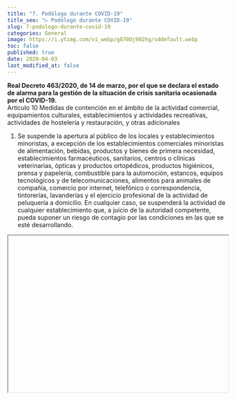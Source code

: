 ```yaml
---
title: "7. Podólogo durante COVID-19"
title_seo: "▷ Podólogo durante COVID-19"
slug: 7-podologo-durante-covid-19
categories: General
image: https://i.ytimg.com/vi_webp/g870Oj902hg/sddefault.webp
toc: false
published: true
date: 2020-04-03
last_modified_at: false
---
```

>
  __Real Decreto 463/2020, de 14 de marzo, por el que se declara el estado de alarma para la gestión de la situación de crisis sanitaria ocasionada por el COVID-19.__  
  Artículo 10 Medidas de contención en el ámbito de la actividad comercial, equipamientos culturales, establecimientos y actividades recreativas, actividades de hostelería y restauración, y otras adicionales
  1. Se suspende la apertura al público de los locales y establecimientos minoristas, a excepción de los establecimientos comerciales minoristas de alimentación, bebidas, productos y bienes de primera necesidad, establecimientos farmacéuticos, sanitarios, centros o clínicas veterinarias, ópticas y productos ortopédicos, productos higiénicos, prensa y papelería, combustible para la automoción, estancos, equipos tecnológicos y de telecomunicaciones, alimentos para animales de compañía, comercio por internet, telefónico o correspondencia, tintorerías, lavanderías y el ejercicio profesional de la actividad de peluquería a domicilio. En cualquier caso, se suspenderá la actividad de cualquier establecimiento que, a juicio de la autoridad competente, pueda suponer un riesgo de contagio por las condiciones en las que se esté desarrollando.

<div class="img-thumbnail"><div class="embed-responsive embed-responsive-16by9 rounded-sm"><iframe class="embed-responsive-item" width="100%" height="360" data-src="https://www.youtube.com/embed/g870Oj902hg" allowfullscreen></iframe></div></div>